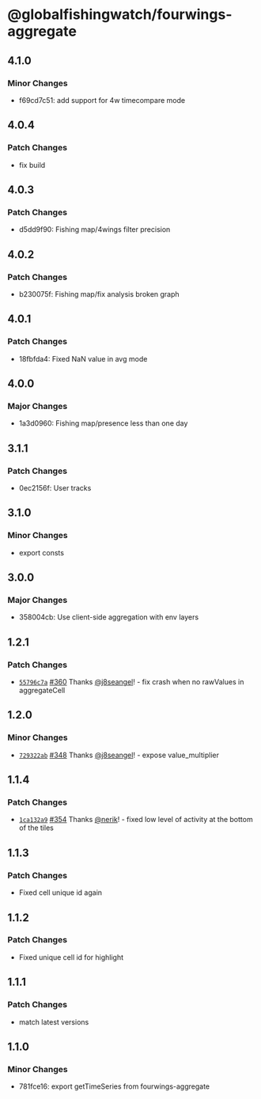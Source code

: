 # @globalfishingwatch/fourwings-aggregate

## 4.1.0

### Minor Changes

- f69cd7c51: add support for 4w timecompare mode

## 4.0.4

### Patch Changes

- fix build

## 4.0.3

### Patch Changes

- d5dd9f90: Fishing map/4wings filter precision

## 4.0.2

### Patch Changes

- b230075f: Fishing map/fix analysis broken graph

## 4.0.1

### Patch Changes

- 18fbfda4: Fixed NaN value in avg mode

## 4.0.0

### Major Changes

- 1a3d0960: Fishing map/presence less than one day

## 3.1.1

### Patch Changes

- 0ec2156f: User tracks

## 3.1.0

### Minor Changes

- export consts

## 3.0.0

### Major Changes

- 358004cb: Use client-side aggregation with env layers

## 1.2.1

### Patch Changes

- [`55796c7a`](https://github.com/GlobalFishingWatch/frontend/commit/55796c7a0a0b9972d3b7f8631566091dd0b74809) [#360](https://github.com/GlobalFishingWatch/frontend/pull/360) Thanks [@j8seangel](https://github.com/j8seangel)! - fix crash when no rawValues in aggregateCell

## 1.2.0

### Minor Changes

- [`729322ab`](https://github.com/GlobalFishingWatch/frontend/commit/729322ab540c4ad807cb3bba1c2b344eb265ed89) [#348](https://github.com/GlobalFishingWatch/frontend/pull/348) Thanks [@j8seangel](https://github.com/j8seangel)! - expose value_multiplier

## 1.1.4

### Patch Changes

- [`1ca132a9`](https://github.com/GlobalFishingWatch/frontend/commit/1ca132a9520e2f8b3c531e30c232fe1dfba006b2) [#354](https://github.com/GlobalFishingWatch/frontend/pull/354) Thanks [@nerik](https://github.com/nerik)! - fixed low level of activity at the bottom of the tiles

## 1.1.3

### Patch Changes

- Fixed cell unique id again

## 1.1.2

### Patch Changes

- Fixed unique cell id for highlight

## 1.1.1

### Patch Changes

- match latest versions

## 1.1.0

### Minor Changes

- 781fce16: export getTimeSeries from fourwings-aggregate
